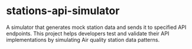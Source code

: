 # stations-api-simulator
A simulator that generates mock station data and sends it to specified API endpoints. This project helps developers test and validate their API implementations by simulating Air quality station data patterns.
